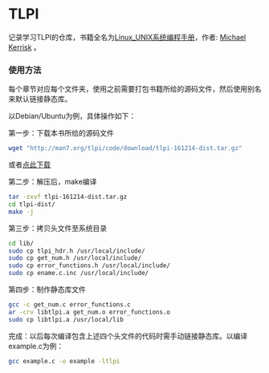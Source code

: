 # TLPI

记录学习TLPI的仓库，书籍全名为[Linux_UNIX系统编程手册](https://book.douban.com/subject/25809330/)，作者: [Michael Kerrisk](https://book.douban.com/search/Michael%20Kerrisk) 。

### 使用方法

每个章节对应每个文件夹，使用之前需要打包书籍所给的源码文件，然后使用别名来默认链接静态库。

以Debian/Ubuntu为例，具体操作如下：

第一步：下载本书所给的源码文件

```bash
wget "http://man7.org/tlpi/code/download/tlpi-161214-dist.tar.gz"
```

或者[点此下载](https://files.cnblogs.com/files/pluse/tlpi-161214-dist.tar.gz)

第二步：解压后，make编译

```bash
tar -zxvf tlpi-161214-dist.tar.gz
cd tlpi-dist/
make -j
```

第三步：拷贝头文件至系统目录

```bash
cd lib/
sudo cp tlpi_hdr.h /usr/local/include/
sudo cp get_num.h /usr/local/include/
sudo cp error_functions.h /usr/local/include/
sudo cp ename.c.inc /usr/local/include/
```

第四步：制作静态库文件

```bash
gcc -c get_num.c error_functions.c
ar -crv libtlpi.a get_num.o error_functions.o
sudo cp libtlpi.a /usr/local/lib
```

完成：以后每次编译包含上述四个头文件的代码时需手动链接静态库。以编译example.c为例：

```bash
gcc example.c -o example -ltlpi
```


